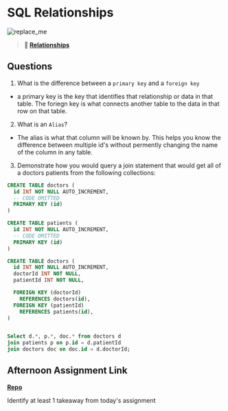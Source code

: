 # SQL Relationships

![replace_me](https://codeworks.blob.core.windows.net/public/assets/img/illustrations/placeholder.svg)

> **📖 [Relationships](https://codeworksacademy.com/fs-student-guide/resources/wk11/02-MySQL-Relationships)**

## Questions

1. What is the difference between a `primary key` and a `foreign key`
- a primary key is the key that identifies that relationship or data in that table. The foriegn key is what connects another table to the data in that row on that table.
2. What is an `Alias`?
- The alias is what that column will be known by. This helps you know the difference between multiple id's without permently changing the name of the column in any table.
3. Demonstrate how you would query a join statement that would get all of a doctors patients from the following collections:

```SQL
CREATE TABLE doctors (
  id INT NOT NULL AUTO_INCREMENT,
  -- CODE OMITTED
  PRIMARY KEY (id)
)

CREATE TABLE patients (
  id INT NOT NULL AUTO_INCREMENT,
  -- CODE OMITTED
  PRIMARY KEY (id)
)

CREATE TABLE doctors (
  id INT NOT NULL AUTO_INCREMENT,
  doctorId INT NOT NULL,
  patientId INT NOT NULL,

  FOREIGN KEY (doctorId)
    REFERENCES doctors(id),
  FOREIGN KEY (patientId)
    REFERENCES patients(id),
)


Select d.*, p.*, doc.* from doctors d
join patients p on p.id = d.patientId
join doctors doc on doc.id = d.doctorId;
```

## Afternoon Assignment Link

**[Repo](https://github.com/laxmeyers/allSpice)**

Identify at least 1 takeaway from today's assignment
